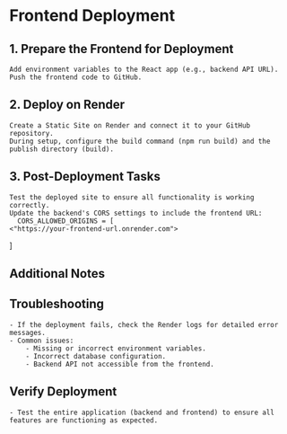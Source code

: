 # Frontend Deployment

## 1. Prepare the Frontend for Deployment

    Add environment variables to the React app (e.g., backend API URL).
    Push the frontend code to GitHub.

## 2. Deploy on Render

    Create a Static Site on Render and connect it to your GitHub repository.
    During setup, configure the build command (npm run build) and the publish directory (build).

## 3. Post-Deployment Tasks

    Test the deployed site to ensure all functionality is working correctly.
    Update the backend's CORS settings to include the frontend URL:
      CORS_ALLOWED_ORIGINS = [
    <"https://your-frontend-url.onrender.com">
]

## Additional Notes

## Troubleshooting

    - If the deployment fails, check the Render logs for detailed error messages.
    - Common issues:
        - Missing or incorrect environment variables.
        - Incorrect database configuration.
        - Backend API not accessible from the frontend.

## Verify Deployment

    - Test the entire application (backend and frontend) to ensure all features are functioning as expected.

